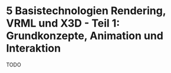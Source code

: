 # 5 Basistechnologien Rendering, VRML und X3D - Teil 1: Grundkonzepte, Animation und Interaktion

TODO
